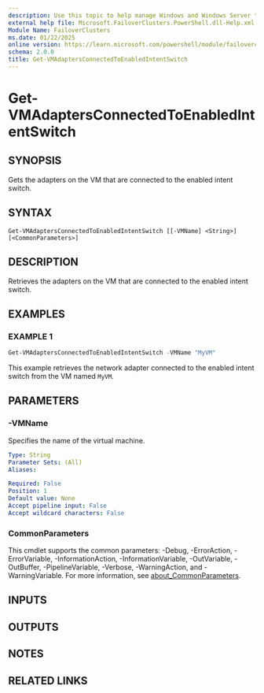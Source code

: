 ```yaml
---
description: Use this topic to help manage Windows and Windows Server technologies with Windows PowerShell.
external help file: Microsoft.FailoverClusters.PowerShell.dll-Help.xml
Module Name: FailoverClusters
ms.date: 01/22/2025
online version: https://learn.microsoft.com/powershell/module/failoverclusters/get-vmadaptersconnectedtoenabledintentswitch?view=windowsserver2025-ps&wt.mc_id=ps-gethelp
schema: 2.0.0
title: Get-VMAdaptersConnectedToEnabledIntentSwitch
---
```


# Get-VMAdaptersConnectedToEnabledIntentSwitch

## SYNOPSIS
Gets the adapters on the VM that are connected to the enabled intent switch.

## SYNTAX

```
Get-VMAdaptersConnectedToEnabledIntentSwitch [[-VMName] <String>] [<CommonParameters>]
```

## DESCRIPTION

Retrieves the adapters on the VM that are connected to the enabled intent switch.

## EXAMPLES

### EXAMPLE 1

```powershell
Get-VMAdaptersConnectedToEnabledIntentSwitch -VMName "MyVM"
```

This example retrieves the network adapter connected to the enabled intent switch from the VM named
`MyVM`.

## PARAMETERS

### -VMName

Specifies the name of the virtual machine.

```yaml
Type: String
Parameter Sets: (All)
Aliases:

Required: False
Position: 1
Default value: None
Accept pipeline input: False
Accept wildcard characters: False
```

### CommonParameters

This cmdlet supports the common parameters: -Debug, -ErrorAction, -ErrorVariable,
-InformationAction, -InformationVariable, -OutVariable, -OutBuffer, -PipelineVariable, -Verbose,
-WarningAction, and -WarningVariable. For more information, see
[about_CommonParameters](/powershell/module/microsoft.powershell.core/about/about_commonparameters).

## INPUTS

## OUTPUTS

## NOTES

## RELATED LINKS

